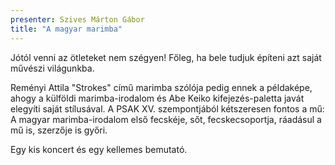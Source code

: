 ```yaml
---
presenter: Szives Márton Gábor
title: "A magyar marimba"
---
```


Jótól venni az ötleteket nem szégyen! Főleg, ha bele tudjuk építeni azt saját művészi világunkba.

Reményi Attila "Strokes" című marimba szólója pedig ennek a példaképe, ahogy a külföldi marimba-irodalom és Abe Keiko kifejezés-paletta javát elegyíti saját stílusával. A PSAK XV. szempontjából kétszeresen fontos a mű: A magyar marimba-irodalom első fecskéje, sőt, fecskecsoportja, ráadásul a mű is, szerzője is győri.

Egy kis koncert és egy kellemes bemutató.
